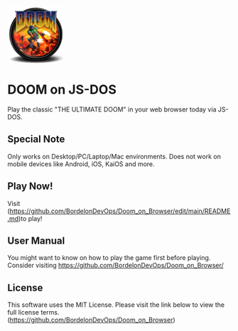 <img src="android-chrome-192x192.png" width="128px" height="128px">

# DOOM on JS-DOS
Play the classic "THE ULTIMATE DOOM" in your web browser today via JS-DOS.

## Special Note
Only works on Desktop/PC/Laptop/Mac environments. Does not work on mobile devices like Android, iOS, KaiOS and more.

## Play Now!
Visit (https://github.com/BordelonDevOps/Doom_on_Browser/edit/main/README.md)to play!

## User Manual
You might want to know on how to play the game first before playing.<br>
Consider visiting https://github.com/BordelonDevOps/Doom_on_Browser/

## License
This software uses the MIT License. Please visit the link below to view the full license terms.<br>
(https://github.com/BordelonDevOps/Doom_on_Browser)
